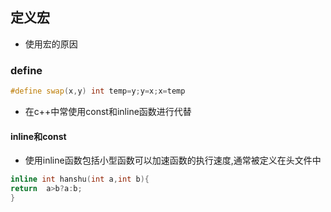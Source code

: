 ## 定义宏
- 使用宏的原因

### define
```c++
#define swap(x,y) int temp=y;y=x;x=temp
```

- 在c++中常使用const和inline函数进行代替

#### inline和const

- 使用inline函数包括小型函数可以加速函数的执行速度,通常被定义在头文件中
```c++
inline int hanshu(int a,int b){
return  a>b?a:b;
}
```
